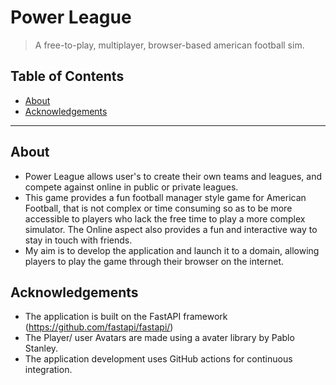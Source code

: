 # Power League

> A free-to-play, multiplayer, browser-based american football sim.

## Table of Contents

- [About](#About)
- [Acknowledgements](#Acknowledgements)

---

## About

- Power League allows user's to create their own teams and leagues, and compete against online in public or private leagues.
- This game provides a fun football manager style game for American Football, that is not complex or time consuming so as to be more accessible to players who lack the free time to play a more complex simulator. The Online aspect also provides a fun and interactive way to stay in touch with friends.
- My aim is to develop the application and launch it to a domain, allowing players to play the game through their browser on the internet.

## Acknowledgements
- The application is built on the FastAPI framework  (https://github.com/fastapi/fastapi/)
- The Player/ user Avatars are made using a avater library by Pablo Stanley.
- The application development uses GitHub actions for continuous integration.
